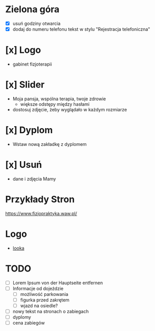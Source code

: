 # Zielona góra
- [x] usuń godziny otwarcia
- [x] dodaj do numeru telefonu tekst w stylu "Rejestracja telefoniczna"

# [x] Logo
- gabinet fizjoterapii

# [x] Slider
- Moja pansja, wspólna terapia, twoje zdrowie
  - większe odstępy między hasłami
- dostosuj zdjęcie, żeby wyglądało w każdym rozmiarze

# [x] Dyplom
- Wstaw nową zakładkę z dyplomem

# [x] Usuń
- dane i zdjęcia Mamy


# Przykłady Stron
https://www.fizjopraktyka.waw.pl/

# Logo
- [looka](https://looka.com/editor/200183503)


# TODO
- [ ] Lorem Ipsum von der Hauptseite entfernen
- [ ] Informacje od dojeździe
  - [ ] możliwość parkowania
  - [ ] figurka przed zakrętem
  - [ ] wjazd na osiedle?
- [ ] nowy tekst na stronach o zabiegach
- [ ] dyplomy
- [ ] cena zabiegów
